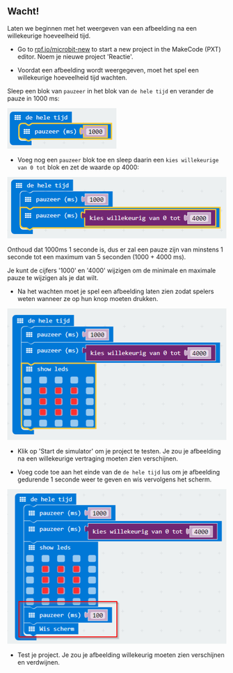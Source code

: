 ## Wacht!

Laten we beginnen met het weergeven van een afbeelding na een willekeurige hoeveelheid tijd.

+ Go to <a href="https://rpf.io/microbit-new" target="_blank">rpf.io/microbit-new</a> to start a new project in the MakeCode (PXT) editor. Noem je nieuwe project 'Reactie'.

+ Voordat een afbeelding wordt weergegeven, moet het spel een willekeurige hoeveelheid tijd wachten.

Sleep een blok van `pauzeer` in het blok van `de hele tijd` en verander de pauze in 1000 ms:

![screenshot](images/reaction-pause.png)

+ Voeg nog een `pauzeer` blok toe en sleep daarin een `kies willekeurige van 0 tot` blok en zet de waarde op 4000:

![screenshot](images/reaction-pause-random.png)

Onthoud dat 1000ms 1 seconde is, dus er zal een pauze zijn van minstens 1 seconde tot een maximum van 5 seconden (1000 + 4000 ms).

Je kunt de cijfers '1000' en '4000' wijzigen om de minimale en maximale pauze te wijzigen als je dat wilt.

+ Na het wachten moet je spel een afbeelding laten zien zodat spelers weten wanneer ze op hun knop moeten drukken.

![screenshot](images/reaction-image.png)

+ Klik op 'Start de simulator' om je project te testen. Je zou je afbeelding na een willekeurige vertraging moeten zien verschijnen.

+ Voeg code toe aan het einde van de `de hele tijd` lus om je afbeelding gedurende 1 seconde weer te geven en wis vervolgens het scherm.

![screenshot](images/reaction-clear.png)

+ Test je project. Je zou je afbeelding willekeurig moeten zien verschijnen en verdwijnen.